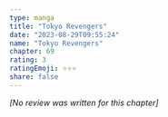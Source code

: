 ```yaml
---
type: manga
title: "Tokyo Revengers"
date: "2023-08-29T09:55:24"
name: "Tokyo Revengers"
chapter: 69
rating: 3
ratingEmoji: ⭐️⭐️⭐️
share: false
---
```


*[No review was written for this chapter]*
